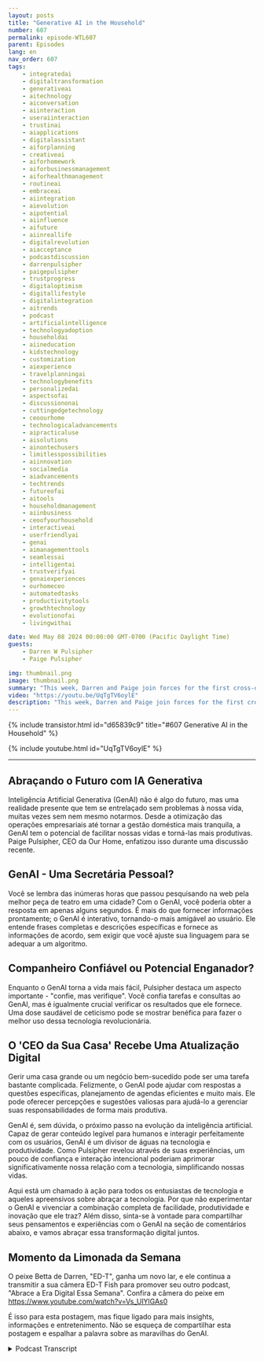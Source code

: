 ```yaml
---
layout: posts
title: "Generative AI in the Household"
number: 607
permalink: episode-WTL607
parent: Episodes
lang: en
nav_order: 607
tags:
    - integratedai
    - digitaltransformation
    - generativeai
    - aitechnology
    - aiconversation
    - aiinteraction
    - useraiinteraction
    - trustinai
    - aiapplications
    - digitalassistant
    - aiforplanning
    - creativeai
    - aiforhomework
    - aiforbusinessmanagement
    - aiforhealthmanagement
    - routineai
    - embraceai
    - aiintegration
    - aievolution
    - aipotential
    - aiinfluence
    - aifuture
    - aiinreallife
    - digitalrevolution
    - aiacceptance
    - podcastdiscussion
    - darrenpulsipher
    - paigepulsipher
    - trustprogress
    - digitaloptimism
    - digitallifestyle
    - digitalintegration
    - aitrends
    - podcast
    - artificialintelligence
    - technologyadoption
    - householdai
    - aiineducation
    - kidstechnology
    - customization
    - aiexperience
    - travelplanningai
    - technologybenefits
    - personalizedai
    - aspectsofai
    - discussiononai
    - cuttingedgetechnology
    - ceoourhome
    - technologicaladvancements
    - aipracticaluse
    - aisolutions
    - ainontechusers
    - limitlesspossibilities
    - aiinnovation
    - socialmedia
    - aiadvancements
    - techtrends
    - futureofai
    - aitools
    - householdmanagement
    - aiinbusiness
    - ceoofyourhousehold
    - interactiveai
    - userfriendlyai
    - genai
    - aimanagementtools
    - seamlessai
    - intelligentai
    - trustverifyai
    - genaiexperiences
    - ourhomeceo
    - automatedtasks
    - productivitytools
    - growthtechnology
    - evolutionofai
    - livingwithai

date: Wed May 08 2024 00:00:00 GMT-0700 (Pacific Daylight Time)
guests:
    - Darren W Pulsipher
    - Paige Pulsipher

img: thumbnail.png
image: thumbnail.png
summary: "This week, Darren and Paige join forces for the first cross-over episode of Embracing Digital Transformation and Where's The Lemonade. They talk about GenAI in the household and how it can help manage a big, complex family."
video: "https://youtu.be/UqTgTV6oylE"
description: "This week, Darren and Paige join forces for the first cross-over episode of Embracing Digital Transformation and Where's The Lemonade. They talk about GenAI in the household and how it can help manage a big, complex family."
---
```


<div>
{% include transistor.html id="d65839c9" title="#607 Generative AI in the Household" %}

{% include youtube.html id="UqTgTV6oylE" %}
</div>

---

## Abraçando o Futuro com IA Generativa

Inteligência Artificial Generativa (GenAI) não é algo do futuro, mas uma realidade presente que tem se entrelaçado sem problemas à nossa vida, muitas vezes sem nem mesmo notarmos. Desde a otimização das operações empresariais até tornar a gestão doméstica mais tranquila, a GenAI tem o potencial de facilitar nossas vidas e torná-las mais produtivas. Paige Pulsipher, CEO da Our Home, enfatizou isso durante uma discussão recente.

## GenAI - Uma Secretária Pessoal?

Você se lembra das inúmeras horas que passou pesquisando na web pela melhor peça de teatro em uma cidade? Com o GenAI, você poderia obter a resposta em apenas alguns segundos. É mais do que fornecer informações prontamente; o GenAI é interativo, tornando-o mais amigável ao usuário. Ele entende frases completas e descrições específicas e fornece as informações de acordo, sem exigir que você ajuste sua linguagem para se adequar a um algoritmo.

## Companheiro Confiável ou Potencial Enganador?

Enquanto o GenAI torna a vida mais fácil, Pulsipher destaca um aspecto importante - "confie, mas verifique". Você confia tarefas e consultas ao GenAI, mas é igualmente crucial verificar os resultados que ele fornece. Uma dose saudável de ceticismo pode se mostrar benéfica para fazer o melhor uso dessa tecnologia revolucionária.

## O 'CEO da Sua Casa' Recebe Uma Atualização Digital

Gerir uma casa grande ou um negócio bem-sucedido pode ser uma tarefa bastante complicada. Felizmente, o GenAI pode ajudar com respostas a questões específicas, planejamento de agendas eficientes e muito mais. Ele pode oferecer percepções e sugestões valiosas para ajudá-lo a gerenciar suas responsabilidades de forma mais produtiva.

GenAI é, sem dúvida, o próximo passo na evolução da inteligência artificial. Capaz de gerar conteúdo legível para humanos e interagir perfeitamente com os usuários, GenAI é um divisor de águas na tecnologia e produtividade. Como Pulsipher revelou através de suas experiências, um pouco de confiança e interação intencional poderiam aprimorar significativamente nossa relação com a tecnologia, simplificando nossas vidas.

Aqui está um chamado à ação para todos os entusiastas de tecnologia e aqueles apreensivos sobre abraçar a tecnologia. Por que não experimentar o GenAI e vivenciar a combinação completa de facilidade, produtividade e inovação que ele traz? Além disso, sinta-se à vontade para compartilhar seus pensamentos e experiências com o GenAI na seção de comentários abaixo, e vamos abraçar essa transformação digital juntos.

## Momento da Limonada da Semana

O peixe Betta de Darren, "ED-T", ganha um novo lar, e ele continua a transmitir a sua câmera ED-T Fish para promover seu outro podcast, "Abrace a Era Digital Essa Semana". Confira a câmera do peixe em https://www.youtube.com/watch?v=Vs_UlYlGAs0

É isso para esta postagem, mas fique ligado para mais insights, informações e entretenimento. Não se esqueça de compartilhar esta postagem e espalhar a palavra sobre as maravilhas do GenAI.



<details>
<summary> Podcast Transcript </summary>

<p>﻿1</p>
<p>Do you trust Google search more than youtrust?</p>
<p>Asking a generally the same question.</p>
<p>Probably just because Googlehas been around for so longand Google takes me to people'swebsites, so like if I look up a recipe,it'll take me to this lady's websiteand you get to see her.</p>
<p>Welcome to Embracing</p>
<p>Digital Transformation,where we investigate effective change,leveraging people, process and technology.</p>
<p>This is Darren Pulsipher, chiefsolution architect, authorand most importantly, your host.</p>
<p>On today's episode todayin the Household with special guest</p>
<p>Paige Pulsipher, CEOof Our Home.</p>
<p>Paige, welcome to the show.</p>
<p>Thanks, Darren.</p>
<p>It's really weird calling you Paigebecause you're my wife.</p>
<p>You don't call me Paigevery often, actually.</p>
<p>No, never.</p>
<p>So only when you're mad at me.</p>
<p>When I'm mad, I'm not mad right now.</p>
<p>This is going to be an interestingepisode today because we're going to talk.</p>
<p>And for those you don't know,we do a podcasttogether called Where's the Lemonade?</p>
<p>It's awesome. You should listen or watch.</p>
<p>And I do a podcast called</p>
<p>Embracing Digital Transformation.</p>
<p>Which is awesome.</p>
<p>You should listen or watch.</p>
<p>And this is the first timewe're simulcasting onboth podcast and video channels.</p>
<p>So this should be very interesting.</p>
<p>It's called a crossover.</p>
<p>I've watched enough superhero shows that</p>
<p>I know that it's a crossover episode.</p>
<p>So some ofwe're trying to figure outwhat in the world these twohi tech and homeand relationshipshave to do with each other.</p>
<p>I'm wondering the same.</p>
<p>But but this is my brainchild,so you have to bear with me a little bit.</p>
<p>The idea is and generative</p>
<p>AI is making such a huge impactin every industry that we're seeing.</p>
<p>And I think the number one industrythat will have the biggest impactwill be in managing householdor being your own CEO of your household,because it can unleash a bunchof new things, just likethe Internet Internet did in the nineties.</p>
<p>Whoever would have thought that they'duse the Internet for for shopping?</p>
<p>No. Yeah, that's true.</p>
<p>And now where do I do most of my shoppingon Amazon?</p>
<p>Yeah.</p>
<p>I don't know why you say that.</p>
<p>I mean, he's only here every other.</p>
<p>Day. Now.</p>
<p>I've cut back.</p>
<p>So let's talka little bit about generative.</p>
<p>When I, you know,</p>
<p>I jumped right on it right away.</p>
<p>You did? You did.</p>
<p>So what did you think when I first said,hey, this is this is a big deal.</p>
<p>What did you think? What did I think?</p>
<p>I thought, here'sanother high tech thing, right?</p>
<p>That I didn't trust it,</p>
<p>Right?</p>
<p>I was like, I'll waitand see after Darren takes a deepdive of it, what he thinks.</p>
<p>I trust you, but I just don't alwaystrust new things coming out.</p>
<p>So I just was like, sit back and watch.</p>
<p>Super Watch.</p>
<p>So who took to it? Biggest in our family.</p>
<p>What did you say?probably all of the kids that are at home.</p>
<p>Yeah, the kids. Are all the kids are home.</p>
<p>Probably Madeleine the most.</p>
<p>Wouldn't you say?</p>
<p>Kind of. Kind of.</p>
<p>Madeleine? Yes. If for practical things.</p>
<p>The boys, though, our two youngest boys,they're 17 and 18.</p>
<p>They.</p>
<p>They use it every day to have fun.</p>
<p>Yes, I would say</p>
<p>Madeline and David are a tossup.</p>
<p>It took Sam a bit. To trust it at. All.</p>
<p>He didn't trust it.</p>
<p>And now he's kind of come aroundand it's you know, a new friend.</p>
<p>It's a new friend.</p>
<p>So David at first was using itto write books and to write because Davidlikes to the creative part of things,but he's not always the best writer.</p>
<p>It's typing and yeah, but he's got lotsof great ideas that he just can't get out.</p>
<p>GenAI I specifically chat aboutis what he used primarily, Yeah.</p>
<p>Really helped himget some of those ideas outout of his head by interacting with it.</p>
<p>So I thought he didsome interesting things with it first.</p>
<p>I think, yeah, you're right.</p>
<p>He and Samdefinitely did more silly things asking itsilly things about superheroesor fantasy things or, you know.</p>
<p>David probably asked itmore science type of things.</p>
<p>And yeah,</p>
<p>I've been being more silly with it.</p>
<p>They enjoyed it were. Madeline</p>
<p>You're right.</p>
<p>She used it as more for mewith my college work helped me,you know, help me get organized.</p>
<p>Yeah, she definitely used it.</p>
<p>So what about you?</p>
<p>What have you?</p>
<p>I mean, you saw the kids using it.</p>
<p>You saw me using it,and now do you trust itor you still kindof sitting on the sidelines?</p>
<p>Do I trust it?</p>
<p>That's a that's a hard question.</p>
<p>How aboutwhat's the word?</p>
<p>Something? Verify.what is it? Yes.</p>
<p>Trust, but verify. Yes. Trust but verify.</p>
<p>That's that's where I'm at with it.that's a goodthat's a healthy relationship.</p>
<p>Yeah, that's where I'm at with that trust.</p>
<p>And I do trust it a bit,but not all the way.</p>
<p>Do you trust Google?</p>
<p>Search more than you trust?</p>
<p>Asking General I the same question.</p>
<p>Probably just because Googlehas been around for so longand Google takes me to people's websites.</p>
<p>So like if I look up a recipe,it'll take me to this lady's websiteand you get to see her, right?</p>
<p>You see pictures of her and her familyand here's.</p>
<p>So does that make sensewhere there is no person that I'm seeing?</p>
<p>So so would it helpif I had a face on serious?</p>
<p>No, it wouldn't, because I still knowthat it's not a person.</p>
<p>It's not.</p>
<p>So I'm not you know,</p>
<p>I don't need that fake picture.</p>
<p>Okay, well,how do you know. That I knew you.</p>
<p>You're going to say that.</p>
<p>How do I know that that lady is?</p>
<p>How do you know the lady from recipesdot com or something is a real person.</p>
<p>I don't, but I just trust that.</p>
<p>You're going to trust. Her.</p>
<p>And her cutelittle kids are for real. Okay.</p>
<p>When you first started using the internet,did you feel the same way?</p>
<p>Yeah, I think I did.</p>
<p>Okay, so it's just because it's been timeand you've used it enough.</p>
<p>Now where I know what's goodand what's not, that sort of thing. Yes.</p>
<p>Yeah.</p>
<p>There are certain websites that I'm like,don't go to that website because they're.</p>
<p>Yeah, definitely. Those are bad.</p>
<p>You know,they're just pushing a certain product.</p>
<p>Yeah. Yeah, for sure. For sure.</p>
<p>So what do you see the main differencebetween likeasking Google search somethingand asking a generic Jen eyes something.</p>
<p>What's the big difference for you?</p>
<p>Well, you know,</p>
<p>I actually asked you this and I said, why?</p>
<p>Why am I using chatinstead of using Google?</p>
<p>Right.</p>
<p>I asked you that because I was</p>
<p>I was honestly like, why wouldn't Iwhy can I just Googleall of this? And I liked what you said.</p>
<p>Tell them what you said.</p>
<p>I can't. Remember. You can't remember.</p>
<p>You said that chat is more likeit's like a friendor it's like you're having a conversation.</p>
<p>You can say,</p>
<p>Hey, give me this and it gives it to you.</p>
<p>And you go, interesting.</p>
<p>Now give that to me.</p>
<p>But this way you give that to me more.</p>
<p>This way you can interact with it.</p>
<p>Where with Google you go, you know, Hey,</p>
<p>I need this.</p>
<p>And it gives you thatand there's no way for you to really say,</p>
<p>But make it a little morethis or a little less this or Right.</p>
<p>Because Yeah, yeah,because Google just gives youa list of thingsthat I found that matched your query.</p>
<p>Yeah, I had a conversation with someone.</p>
<p>It's on my podcast, it's coming outthe next day.</p>
<p>It was on.</p>
<p>We had to learn how to ask search engineslike Googleor being or DuckDuckGo or whatever.</p>
<p>We had to learn change our languageto fit the way the search engine works.</p>
<p>So we use we don't use full sentences.</p>
<p>We only use short term dreams or keyterms.</p>
<p>Yeah, right.</p>
<p>Like if you're searching for a porkrecipe, you'll saypork, apples, onions,and that's it, right?</p>
<p>Where if I'm asking a charging beat,</p>
<p>I can say I'm looking for a recipethat includes apples, pork.</p>
<p>I want to make sure that it's sweet,a little bit spicy.</p>
<p>So you can. Yes. Interacts with. Yes.</p>
<p>And then it might spit one out.</p>
<p>And I go, you know that you know, that'sgot too many ingredients for methat telling me something.</p>
<p>I say, you lost me after ten ingredients.</p>
<p>You have totally lost me.</p>
<p>So do you.</p>
<p>I mean, so then I can say, hey,you know, hey or or you're right.</p>
<p>Like, hey, I'm gluten free,so make sure you give me another recipes.</p>
<p>You just it's more and it says, Why, sure.</p>
<p>Yeah, let me get that for you.</p>
<p>Have you ever been niceto Have you ever said pleaseand thank you to chat GPTor to a GenAI? I.</p>
<p>I don't think so.</p>
<p>You should try it. It's interesting.</p>
<p>Really?</p>
<p>Yes, absolutely.</p>
<p>I am.</p>
<p>With like, when I talk to Alexa,</p>
<p>I do say please and thank you to Alexa,but I have.</p>
<p>And I guess that is an AI, right?</p>
<p>Yeah, it's kind of it's not. It's.</p>
<p>It's neither GenAI. Rice. Right. So.so it's getting there?</p>
<p>No, I never have.</p>
<p>Never even thought you. Should try it.</p>
<p>It's fascinating.interesting.</p>
<p>Okay.</p>
<p>Okay,let's talk about some of the use cases.</p>
<p>Right.</p>
<p>Some of the uses of jenn-airin managing the household.</p>
<p>Now, you've had a huge householdto manage over the years.</p>
<p>You've had yourown business, Etsy business.</p>
<p>You've gotten kids that we've raised together andwe're still raising our adult children.</p>
<p>They don't know that.</p>
<p>Don't tell them.</p>
<p>We're behind the scenes.</p>
<p>We're behind the scenesmanipulating their lives and man.</p>
<p>Fortunately they are amazing.</p>
<p>Our adultchildren are so capable and awesome.</p>
<p>But when you've got a huge householdlike we do,how can you use generative?</p>
<p>How what have you done so far?</p>
<p>What do you kind of thinkyou'd want to do?</p>
<p>Okay, so I brought my computer in hereso that I can actuallylook and see on chatbots, Right?</p>
<p>Because I know what you've done, what you.</p>
<p>I want to see what I've done. Right. Ooh.</p>
<p>I want to know,what was your first question you asked?</p>
<p>Chat you. Well, it looks like on here.</p>
<p>My first thing that I ever askedit was Ashlynn play recommendations.</p>
<p>You and I were planning a tripto Aspen, Oregon,and that's the very first thing I asked.</p>
<p>It was Aspen play recommend.</p>
<p>See, that's fascinating,because that is a Google query.</p>
<p>Yes, but see, with this,</p>
<p>I believe I asked you</p>
<p>I'm not going to look into right nowbecause it'll distract me.</p>
<p>But I did Google play recommendationsand then I think I said, and I need one.</p>
<p>And then I gave me a list, you know,these are the top plays.</p>
<p>And I said, I needthe ones that are playing on Thursdaybecause we were going to be thereon a Thursday 21 know, Right?</p>
<p>And then I said, Tell me the onesthat are family friendly And it soonce again,</p>
<p>I could keep tweaking it as it went along.speaking. All right.</p>
<p>So a good thing is that's a goodbest method, right?</p>
<p>That's a good tip. Is.</p>
<p>Keep interacting with. Yes.</p>
<p>With the GenAI I yeah, it will.</p>
<p>It will work with you.</p>
<p>Right. Right.</p>
<p>Okay cool.</p>
<p>So one of them,it sounds like trip planning.</p>
<p>That's a big use case.and then I think I said this is very me.</p>
<p>I was like the most comfortable theateron a Thursday night.</p>
<p>I don't want no wooden.</p>
<p>Bench, no wooden benches for.</p>
<p>You know, wooden bench.</p>
<p>Thank you very much.</p>
<p>So yeah, so yeah,that was the first thing I ever did.</p>
<p>And then my next thing was or I said,</p>
<p>Give me Oregon Coast itineraries.</p>
<p>And then I, it gave me things and I said,</p>
<p>Tell me more about this city that it justin, tell me more about this city.</p>
<p>And so you really you really interactedwith it to plan a trip.</p>
<p>Yeah.</p>
<p>Before that would have taken you hoursand hours.</p>
<p>Yeah. To do.</p>
<p>Yeah. It was great.</p>
<p>That was the first thing. I went, Wow.</p>
<p>Just because I it's so greatthat you can just keep tweaking it and go,you told me to go to Bandon.</p>
<p>What else? What's there to do?</p>
<p>And why did you recommend that?</p>
<p>Do you I mean, and I'm havinga conversation instead of with Google.</p>
<p>It's just tell me about the city search.</p>
<p>Go look at a Web site. Yeah.</p>
<p>So now tell memore about this, right? Yes.</p>
<p>And this would be like, hey, whywhy did you recommend Brandonand what's there to do there?</p>
<p>What's the top thing to do there?</p>
<p>And what good food is thereeither like, I can just keep goingwithout starting over the search.</p>
<p>All right, that's that's pretty cool.</p>
<p>So, yeah,so travel advice, that interaction incase what's the next thing you did?</p>
<p>I think this one's hilarious.</p>
<p>The next thing I did So in my church.</p>
<p>Our church. Our church, it's not.</p>
<p>It's not just mine.</p>
<p>I let you come to it. You're welcome.</p>
<p>In our church,</p>
<p>I work with the women in our church.</p>
<p>We have people that work with the womenin the young women and the children.</p>
<p>And right now I'm working with the women.</p>
<p>Anyway, we were doing a fun, silly night,and we just wanted to have a fun dinnerand a silly, fun night.</p>
<p>And so they asked me to write a skit,a silly skit,and I'm good at this type of thing.</p>
<p>But as you.</p>
<p>Know, she cannot look at a blank page.</p>
<p>I cannot start anythingwith a blank piece of paper, like,you've got to give me something.</p>
<p>So I just</p>
<p>I didn't know where to even start.</p>
<p>I knew I wanted music.</p>
<p>I knew I wanted to have some funmusical numbers in the skit.</p>
<p>So I put it in Relief Society.</p>
<p>That's what our organization is called,</p>
<p>Relief Society skit.</p>
<p>And musical skit. Musical skit.</p>
<p>And then it like, wentand gave me all this stuff.</p>
<p>And I mean, it was it was hilarioushow much it knew about our relief societyand about anything.</p>
<p>And then I just man.</p>
<p>Then I said, I want to skit,you know, about the Relief Societypresidency, which is, you know, us womenthat are kind of over the organization.</p>
<p>And I want it to include music.</p>
<p>I want it to have some silly referencesto musical numbers, and I want it to</p>
<p>I just kept tweaking.</p>
<p>It just kept tweaking.</p>
<p>Well, I. Remember</p>
<p>I was traveling at the time.</p>
<p>You said it gave me like 24 pages long.</p>
<p>And didyou use all of it to youjust say, going to take it all?</p>
<p>I did not use all of it.</p>
<p>I would say I probably usedmaybe 20, 25% of it.</p>
<p>But for me, it it gave me ideas</p>
<p>I still need.</p>
<p>I need some ideas to run with,and it gave me several ideas to run with.</p>
<p>Okay.</p>
<p>So in this case,you're using it to spur creativity.</p>
<p>Yes. Brainstorm ideas.</p>
<p>And once I get going, you know thatonce for me, once I get going, I'm good.</p>
<p>But I got to get something because why.</p>
<p>Not just call one of your girlfriendsto do this?my gosh.</p>
<p>Do you know howno one wants to write a skit?</p>
<p>That is very hard for most?</p>
<p>Yeah, but just to brainstormideas off of why not just.</p>
<p>I didn't have any ideas to brainstorm.</p>
<p>Well.</p>
<p>There you go.</p>
<p>Okay,so this is like a super friend, right?</p>
<p>Yes, this was a super friend.</p>
<p>The kid that will be like, no page.</p>
<p>That's stupid, You know, Sodo you think this is a good ideaout there?</p>
<p>Like, No, I do not.</p>
<p>That is so it'sone of those brutal friendsthat will just tell you the truthno matter.</p>
<p>Will it, though, or does it apply to you?</p>
<p>It doesn't lie to me, but I have asked itlike, Do you think this is funny?</p>
<p>And it'll say, Yeah, that's funny,but maybe you could try this.</p>
<p>It'll go. Okay, so it's polite.</p>
<p>Yes, it's polite.</p>
<p>Maybe we need I'msure our son Matthew will come up with one</p>
<p>That's not so polite.</p>
<p>That would be cool.</p>
<p>That's cool.</p>
<p>So don't be an idiot.</p>
<p>Yeah, That says to people,don't be an idiot.</p>
<p>Just, you know, I don't thinkthey will ever program one of those in.</p>
<p>Well, someone will be kind of I'msure Elon Musk will do something like thatkind of fun. Kind of fun.</p>
<p>So that was so helpful to mebecause I didn't know where.</p>
<p>I just didn't know where to start.</p>
<p>So it was so helpful.</p>
<p>Okay, so travel planning, creativity.</p>
<p>Creativity. Brainstorming ideas. Yes.</p>
<p>What aboutone thing you hate more than anything?</p>
<p>What?</p>
<p>What do I hate?</p>
<p>Coming up, what to eat for dinner?</p>
<p>I do hate that.</p>
<p>You hate that.</p>
<p>You want me to do itand I don't mind cooking.</p>
<p>I can whip anything up.</p>
<p>I don't mind the cooking.</p>
<p>No, it's coming up with the idea.</p>
<p>Yes, I mean,okay, I might mind the cooking,but I don't mind the cookingas much as coming up with the idea. Right.</p>
<p>So, yeah, I have put in here.</p>
<p>So we have found outrecently it's karma for me that.</p>
<p>She needs the big fun.</p>
<p>I have.</p>
<p>I've had a lot ofhealth issues with my gut.</p>
<p>I've had part of my corn removed.</p>
<p>We've had a lot ofwe have met our deductible every yearfor a lot of yearsbecause of my health issues.</p>
<p>That is. True.</p>
<p>And we recently found out that I amallergic to gluten, so I'm not celiac,but I'm allergic to gluten right offthe charts, allergic to gluten. So</p>
<p>I was very bummed because oneof my favorite thingsin the whole world is bread.</p>
<p>I love bread. I mean, Oprah,</p>
<p>We love bread.</p>
<p>So I started having it.</p>
<p>Tell me gluten,tell me the best gluten free recipes.</p>
<p>Now I can go to Google and do that, too.</p>
<p>Yes. Know, like I can go to Google.</p>
<p>But then it was so I would saygive me the best gluten free recipe.</p>
<p>And it would say, okay, Page, here'sthe top three that we found.</p>
<p>You know, I don't know what it sayson the Internet or on Google.</p>
<p>I'm not sure what the word it uses, Butand then I would say</p>
<p>I want one that doesn't use eggsor I want one that only takes 30 minutesor I want, you know what I mean?</p>
<p>And then it would go, sure.</p>
<p>And it would give me another oneor I want one.</p>
<p>So you're using canolaas a super search? Yes.</p>
<p>In that case, yep, definitely.</p>
<p>And then Has it also given you recipesbecause we've done this a couple of times.</p>
<p>I know where saysthis is all I have in the kitchen. Yes.</p>
<p>No, in the fridge. I did that.</p>
<p>Yes, that'sactually what I was going to mentionnext is I literally have saidlike I've got you know,</p>
<p>I've got chicken and some driedtomatoes and, you know, spinach.</p>
<p>Tell me specificand it'll spit out like five recipes.</p>
<p>And I'll say, give me more.</p>
<p>Give me one that also has chickenbroth in it, and it'll find and it's like,it's pretty cool.</p>
<p>Give me one Mexican. Yes. Yes.</p>
<p>Or Italian. Or Greek or.</p>
<p>Whatever. It is awesome.</p>
<p>It is awesome. Yeah.</p>
<p>All right. So recipes.</p>
<p>All right.</p>
<p>This isthis is making a lot of sense. Yep.</p>
<p>What other things surprised youthe most about using generative</p>
<p>AI in your day to day?</p>
<p>You know, keeping the household running.</p>
<p>Then we'll talk about your small business,but just keeping the household.</p>
<p>What other things did you findthat were useful that you thought howthat that could be interesting?</p>
<p>I don't know.</p>
<p>I guess what?</p>
<p>It's just awesome that I feel like</p>
<p>I can go to it no matter what.</p>
<p>Like, I'm looking at it.</p>
<p>I've gone stain removal during the.yeah. Stain removal. Right.</p>
<p>Like, hey, I just like I said,</p>
<p>I can do that on Google,but this I can go</p>
<p>Hey, give me stain negative for my couch.</p>
<p>Right?</p>
<p>And then I'll say, do thisand I'll say, But my couch is grays.</p>
<p>I okay.</p>
<p>If I use this like I can just,it's just a conversationthat I can keep having with it.</p>
<p>So I, when I was,</p>
<p>I was up early this morning,</p>
<p>I was trying to find some picturesfor this podcast.</p>
<p>Yeah. And something clicked in my head.</p>
<p>All of that knowledgethat you used to get on,on doing things in the housecame from your mom or your grandmother.</p>
<p>Yeah, they would pass it down. Recipes.</p>
<p>Yeah.</p>
<p>Best way to get certainstains out of clothing, right?</p>
<p>You know, techniques for allsorts of things, paying bills on time orkeeping on a budget or, you know, managingthe household that was passed downfrom mother to daughter or grandmotherto daughter or granddaughter or whatever.</p>
<p>And it just clicked in my headthat, GenAI, I can now resurfacesome of that great motherly,what do they call them,mother wisdom or what's the term?</p>
<p>I don't know. Yeah. Something like that.</p>
<p>I like it.</p>
<p>I just thought that was interestingthat have we replacedthat teaching of our kids?</p>
<p>Those traditions sound with an AI.</p>
<p>And as in, is that okay?</p>
<p>I don't know.</p>
<p>Does it keep the stains out of my clothes?</p>
<p>Yeah. No.</p>
<p>Okay.</p>
<p>Another thing that I used it forand people might be surprised about this,but I was kind of in a little conundrumabout what to do.</p>
<p>So we have a friend who has very differentpolitical, religious,social beliefs than we do, and</p>
<p>I have no problem with that at all either.</p>
<p>Do you like we. no. No. No.</p>
<p>We do not care what beliefs you have,you know,</p>
<p>It's just a matter of do we dowe have fun with you?</p>
<p>Right? We get along sowe spent an eveningwith this friend and they just kept.</p>
<p>Harping.</p>
<p>Harping on their beliefs, I believe.</p>
<p>No, when.</p>
<p>I don't. I don't.</p>
<p>I don't know. I don't.</p>
<p>I don't think they dobecause we don't talk about if I, we.</p>
<p>Don't talk politics. At all.</p>
<p>We not with people that I know don't havethe same, you know, beliefs that we have.</p>
<p>I don't want to have that contentious</p>
<p>Right.</p>
<p>Like, we just won't talk about that.</p>
<p>That's fine.</p>
<p>So but it just</p>
<p>I just came home feeling wow.</p>
<p>So I looked up on Josh GPThow to gently say to our friend, like.</p>
<p>What you're saying is highly offensive.</p>
<p>Yes. Like you're not afraid to offend meright now. Why?</p>
<p>What you're saying</p>
<p>I don't want to offend youjust because that's not my personality.</p>
<p>And so, yeah, itgave me a bunch of different conversations</p>
<p>I could have with this friend.</p>
<p>So I think this is interestingbecause our daughter,</p>
<p>Julianne,has used Chachi to break up with the guyyou're doingit to resolve your relationship thing.</p>
<p>So it sounds to me like these eyesare are kind of replacingare not replacingmaybe augmenting what you wouldnormally share with another friend,but it wouldn't be gossip now.</p>
<p>Right? Right.</p>
<p>Yeah.</p>
<p>Because you're actually seeking a way toresolve this conflict with this. Yes.</p>
<p>Because I truly want to be friendswith this person.</p>
<p>And I don't want to just,you know, have a contentious relationship.</p>
<p>So I was like, help me navigatethis conversation to say, hey,these are your beliefs.</p>
<p>I have no problem with your beliefs,but they're not mine.</p>
<p>So can we just,you know, agree that when we're together,we're not going to talktalk about these things.</p>
<p>And I love youand I want to be with you, but not.</p>
<p>Not on these terms. Yeah.</p>
<p>So this is really fascinating to mebecause this whole conceptof having a GenAI,</p>
<p>I help you with relationshipsis interestingbecause the GenAI,</p>
<p>I can see different points of view.</p>
<p>Right. It is bias though.</p>
<p>Yeah, we already know thatit's biased towards being ultra polite.</p>
<p>Right.</p>
<p>And that has caused me some problemssometimesbecause I use another GenAI I grammarlyto for much of my writingthat I do for my dissertationand things like that.</p>
<p>So I set the,</p>
<p>I set the settingsfor very formalacademic settingsand I was using Grammarlyto correct an email that I was sendingto one of one of my kid's teachers.my gosh, this was so funny.</p>
<p>It was super formal and you laughed.</p>
<p>He says. You can't see in that,you know, it looks like.</p>
<p>You typed in some stuffwhich I thought was fine.</p>
<p>Like just be it just to a T.</p>
<p>I wanted to clean it up so it was.</p>
<p>Sent to you.</p>
<p>So it was, you know, it was super formal.</p>
<p>And so I said, No, you can't send that,that sounds so uppity or whatever.</p>
<p>So then you said. So. And he did it.</p>
<p>So then you told it tolike in a couple of paragraphs,you know, make this less formal,but it didn't do all the paragraphs,so you sent it and I'm reading over it.</p>
<p>And there was one paragraph that it didn'tdidn't make less formaland it was like, and furthermore,</p>
<p>I shall be out of town.</p>
<p>But it was even more like, okay.</p>
<p>But before we did that, we said, Hey,make it, make it informal. Yes.</p>
<p>And he said, yo to what's going on.</p>
<p>Right, right. Yeah. I'm like, okay.</p>
<p>So then you saida little bit more formal than that,but it left one of the paragraphssuper formal.</p>
<p>It was so funnybecause I was like, And furthermore,</p>
<p>I shall be out of the countryon these days.</p>
<p>And I'm like,okay, Anyway, I just thought, Well,he knows that you used Chad.</p>
<p>Yeah.</p>
<p>So what I think is interesting,it goes back to that point of trust.</p>
<p>Yeah, we can't fully trustwhat's coming out of GenAI.</p>
<p>I but it mostdefinitely is a great interaction tool.</p>
<p>It's an interesting toolto get some advice from.</p>
<p>Right.</p>
<p>That maybe is too sensitive is sharewith one of your best friendsbecause it may come across asa little gossipy or snootyor I don't know.</p>
<p>Yeah, I found that the GenAI aren'ttypically judgmental of you.</p>
<p>Right.</p>
<p>For things,but they most definitely are biasedmore towards a polite side of things.</p>
<p>I see. Yeah. Yeah.</p>
<p>So yeah,we've used it for our small business.yeah. Let's talk a little bit about that.</p>
<p>I used it.</p>
<p>So we've got a t shirt businessthat we started and for the descriptionwe had, we typed in, you know,what we wanted for the descriptionand then we were like, I wonder what Chetcould help us with this description.</p>
<p>And that was great.</p>
<p>It does a lot better job, maybe.</p>
<p>It does a lot better job.</p>
<p>And we fine tuned it to say hey,to get people's eyes or to get searchengine optimized.</p>
<p>Right, right.</p>
<p>So what keywords should we useand things like that.</p>
<p>So we write a small descriptionand then we have.</p>
<p>Chad Yeah.</p>
<p>And we even said like it's,you know, we're targeting this,you know, age group or whatever.</p>
<p>And it justit helped us out. It was great.</p>
<p>Yeah, it was awesome.</p>
<p>So before we'd sit there at a blank pageand just stare at it for a while.</p>
<p>Yeah, yeah. I've also used it forhelping medirect a conversation with our teensabout maybe to limit their screen time.</p>
<p>I even asked it how to get your teento want to spend more time with you.</p>
<p>For our teenage boys that are listening,you know who we're talking about?</p>
<p>Yeah, they do it.</p>
<p>And I said, you know, didn't Chelseasay go on your podcastand mention their names and.</p>
<p>Maybe, yes. Yeah.</p>
<p>That will definitelybring them back to you.</p>
<p>Yes. Humiliate them on, you know, severseveral different platforms and they willdefinitely want to spend time with you.</p>
<p>So let's talk about when they were babiesand change their diapers.</p>
<p>That will definitely bring uscloser together.</p>
<p>But no, actually,</p>
<p>I mean, you might be thinkingyou could look at a self-help book.</p>
<p>I am an actually kind of a</p>
<p>I wouldn't say antiself-help, but I certainly don'twant to read a whole book about it.</p>
<p>No, your attention span isn't that long.</p>
<p>It's true. It's true.</p>
<p>It is true.</p>
<p>And I guess I just don't like peopletelling me what to do.</p>
<p>I don't know.</p>
<p>But I mean, obviously,if I'm reading a self-help book, it'sbecause I wanted some help.</p>
<p>Right.</p>
<p>But you want toyou want something for the moment.</p>
<p>For the moment and brief and like,</p>
<p>I don't know.</p>
<p>I don't know. I have a hard time.</p>
<p>I have this you know,</p>
<p>I have this theory that good somesometimes things are just good enough.</p>
<p>I don't believe in this this perfectionthing like we are who we are.</p>
<p>And yes, we do need to strive to do betterin certain situations.</p>
<p>Right? Obviously.</p>
<p>But I just know that I'm not going totake all of their advice.</p>
<p>I'm like, blah, blah, blah.</p>
<p>But this was good because I was like,</p>
<p>Hey, give me some practical adviceon how to talk to my teensabout limiting screen time.</p>
<p>And it went. In this specific situation.</p>
<p>Yes. Yep.</p>
<p>And it gave me five thingsand I was like, Great.</p>
<p>I didn't have to read a whole book.</p>
<p>Do you ever wishyou knew where the information came from?</p>
<p>Well, it'scoming from the Internet, right?</p>
<p>Yeah,but how do you know that the informationthat was behind it was any goodor you're just trusting it? It.</p>
<p>It doesn't mention that I'm asking for.</p>
<p>It doesn't matter where it came from.</p>
<p>I'm asking it for recipes.</p>
<p>I'm asking it for stain removal.</p>
<p>I'm asking it for you.</p>
<p>I mean, I'm not asking it for anything.</p>
<p>I got nothing.</p>
<p>Nothing. Government or top secret.</p>
<p>Do you really mean I am?</p>
<p>I am asking it for thingsit doesn't matter where it came from.</p>
<p>Does that make sense?</p>
<p>I am kinda sorta.</p>
<p>I mean, when it talking about raising kidsand what I should do in this situation,don't you care where that information?</p>
<p>No, because I am a verysmart, verylogical person and I'm going to read thatand go, okay, I don't know.</p>
<p>I don't agree. With don't agree with that.</p>
<p>But hey, that one I do.</p>
<p>Okay.</p>
<p>So that goes back to trustand that goes back toyou still are the CEO of the house.</p>
<p>You use.</p>
<p>You're using this as a tool to help youand give you ideas.</p>
<p>But ultimately it's your decision.</p>
<p>And so it's yeah, I like that.</p>
<p>I love thatyou call me the CEO of the house.</p>
<p>Are you are you my employee?</p>
<p>No, I'm I'm all the employees.</p>
<p>I'm the employee of everyonein this house.</p>
<p>I love it. I love it.</p>
<p>You will never get firedno matter what you do.</p>
<p>Good.do you hear that?</p>
<p>No matter what I do, I can't get fired.</p>
<p>That's awesome.</p>
<p>Thank you for listening to Embracing</p>
<p>Digital Transformation today.</p>
<p>If you enjoyed our podcast, give itfive stars on your favorite podcast,</p>
<p>Insider YouTube channel,you can find out more informationabout embracing digital transformationand embracing digital dot org.</p>
<p>Until next time,go out and embrace the digital revolution.</p>

</details>
